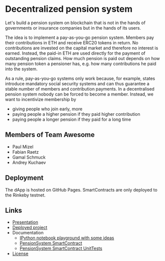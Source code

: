 Decentralized pension system
============================

Let's build a pension system on blockchain that is not in the hands of
governments or insurance companies but in the hands of its users.

The idea is to implement a pay-as-you-go pension system.  Members
pay their contributions in ETH and receive ERC20 tokens
in return.  No contributions
are invested on the capital market and therefore no interest is earned.
Instead, the paid-in ETH are used directly for the payment of outstanding
pension claims. How much pension is paid out depends on how many pension
token a pensioner has, e.g. how many contributions he paid into the system.

As a rule, pay-as-you-go systems only work because, for example, states
introduce mandatory social security systems and can thus guarantee a stable
number of members and contribution payments. In a decentralised pension
system nobody can be forced to become a member. Instead, we want to incentivize
membership by

- giving people who join early, more
- paying people a higher pension if they paid higher contribution
- paying people a longer pension if they paid for a long time

## Members of Team Awesome

- Paul Mizel
- Fabian Raetz
- Gamal Schmuck
- Andrey Kuchaev

## Deployment

The dApp is hosted on GitHub Pages. SmartContracts are 
only deployed to the Rinkeby testnet.

## Links

- [Presentation](https://github.com/AsureFoundation/ETHBerlin/blob/master/Decentralized%20Pension%20System.pdf)
- [Deployed project](https://ethberlin.asure.io)
- Documentation
   * [IPython notebook playground with some ideas](https://github.com/AsureFoundation/ETHBerlin/blob/master/math.ipynb)
   * [PensionSystem SmartContract](https://github.com/AsureFoundation/ETHBerlin/blob/master/contracts/DecentralizedPension.sol)
   * [PensionSystem SmartContract UnitTests](https://github.com/AsureFoundation/ETHBerlin/blob/master/test/DecentralizedPension.js)
- [License](https://github.com/AsureFoundation/ETHBerlin/blob/master/LICENSE)